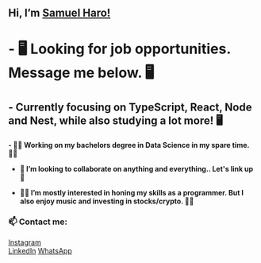 <h2> Hi, I’m <a href="https://www.instagram.com/samuelharo_/">Samuel Haro!</a> <h2>
 
 
<h1> - 🖥️ Looking for job opportunities. Message me below. 🖥️ </h1>
 
 
 <h2>- Currently focusing on TypeScript, React, Node and Nest, while also studying a lot more! 🖥️ </h2>

 

  
  <h4>- 👨‍💻 Working on my bachelors degree in Data Science in my spare time. 👨‍💻
  
  
- 🤝 I’m looking to collaborate on anything and everything.. Let's link up 🤝
 
 
- 👨‍💻 I’m mostly interested in honing my skills as a programmer. But I also enjoy music and investing in stocks/crypto. 👨‍💻 </h4>



<h3> 📫 Contact me: </h3>
<a href="https://www.instagram.com/samuelharo_/">Instagram</a> <br>
<a href="https://www.linkedin.com/in/samuel-haro-b14551236//">LinkedIn</a>
 <a href="https://api.whatsapp.com/send?phone=5515998013934">WhatsApp<a/>
